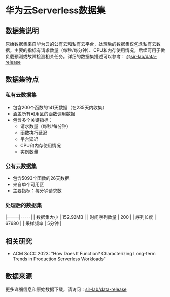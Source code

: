 # 华为云Serverless数据集

## 数据集说明

原始数据集来自华为云的公有云和私有云平台，处理后的数据集仅包含私有云数据，主要的指标有请求数量（每秒/每分钟）、CPU和内存使用情况，后续可用于做负载预测或故障检测相关任务。详细的数据集描述可以参考：
[@sir-lab/data-release](https://github.com/sir-lab/data-release/blob/main/README_data_release_2023.md)

## 数据集特点

### 私有云数据集
- 包含200个函数的141天数据（在235天内收集）
- 涵盖所有可用区的函数调用数据
- 包含多个关键指标：
  - 请求数量（每秒/每分钟）
  - 函数执行延迟
  - 平台延迟
  - CPU和内存使用情况
  - 实例数量

### 公有云数据集
- 包含5093个函数的26天数据
- 来自单个可用区
- 主要指标：每分钟请求数

### 处理后的数据集
|------|-----|
| 数据集大小 | 152.92MB |
| 时间序列数量 | 200 |
| 序列长度 | 67680 |
| 采样频率 | 5分钟 |

## 相关研究

- ACM SoCC 2023: "How Does It Function? Characterizing Long-term Trends in Production Serverless Workloads"

## 数据来源

更多详细信息和原始数据下载，请访问：[sir-lab/data-release](https://github.com/sir-lab/data-release/blob/main/README_data_release_2023.md)
<!--
**dmwyd/dmwyd** is a ✨ _special_ ✨ repository because its `README.md` (this file) appears on your GitHub profile.

Here are some ideas to get you started:

- 🔭 I’m currently working on ...
- 🌱 I’m currently learning ...
- 👯 I’m looking to collaborate on ...
- 🤔 I’m looking for help with ...
- 💬 Ask me about ...
- 📫 How to reach me: ...
- 😄 Pronouns: ...
- ⚡ Fun fact: ...
-->
